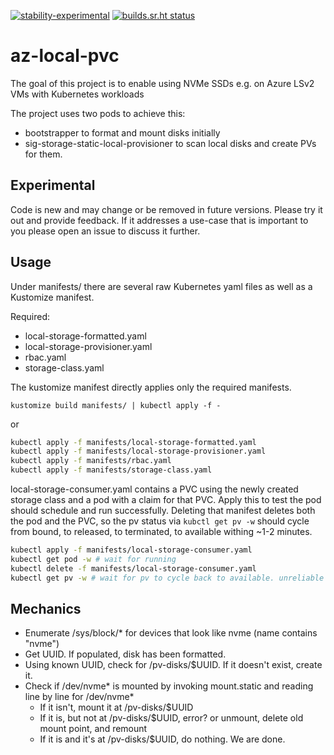 [![stability-experimental](https://img.shields.io/badge/stability-experimental-orange.svg)](#experimental)
[![builds.sr.ht status](https://builds.sr.ht/~alexeldeib/az-local-pvc/.build.yml.svg)](https://builds.sr.ht/~alexeldeib/az-local-pvc/.build.yml?)
<!-- [![github actions status](https://github.com/alexeldeib/az-local-pvc/workflows/.github/workflows/main.yaml/badge.svg?branch=master)](https://github.com/alexeldeib/az-local-pvc/actions?query=workflow%3A.github%2Fworkflows%2Fmain.yaml) -->


# az-local-pvc

The goal of this project is to enable using NVMe SSDs e.g. on Azure LSv2 VMs with Kubernetes workloads

The project uses two pods to achieve this:
- bootstrapper to format and mount disks initially
- sig-storage-static-local-provisioner to scan local disks and create PVs for them.

## Experimental
Code is new and may change or be removed in future versions. Please try it out and provide feedback. If it addresses a use-case that is important to you please open an issue to discuss it further.

## Usage

Under manifests/ there are several raw Kubernetes yaml files as well as a Kustomize manifest. 

Required:
- local-storage-formatted.yaml
- local-storage-provisioner.yaml
- rbac.yaml
- storage-class.yaml

The kustomize manifest directly applies only the required manifests.

`kustomize build manifests/ | kubectl apply -f -`

or 

```bash
kubectl apply -f manifests/local-storage-formatted.yaml
kubectl apply -f manifests/local-storage-provisioner.yaml
kubectl apply -f manifests/rbac.yaml
kubectl apply -f manifests/storage-class.yaml
```

local-storage-consumer.yaml contains a PVC using the newly created storage class and a pod with a claim for that PVC. Apply this to test the pod should schedule and run successfully. Deleting that manifest deletes both the pod and the PVC, so the pv status via `kubctl get pv -w` should cycle from bound, to released, to terminated, to available withing ~1-2 minutes.

```bash
kubectl apply -f manifests/local-storage-consumer.yaml
kubectl get pod -w # wait for running
kubectl delete -f manifests/local-storage-consumer.yaml
kubectl get pv -w # wait for pv to cycle back to available. unreliable currently with blkid, see below.
```

## Mechanics

- Enumerate /sys/block/* for devices that look like nvme (name contains "nvme")
- Get UUID. If populated, disk has been formatted.
- Using known UUID, check for /pv-disks/$UUID. If it doesn't exist, create it.
- Check if /dev/nvme* is mounted by invoking mount.static and reading line by line for /dev/nvme*
  - If it isn't, mount it at /pv-disks/$UUID
  - If it is, but not at /pv-disks/$UUID, error? or unmount, delete old mount point, and remount
  - If it is and it's at /pv-disks/$UUID, do nothing. We are done.
